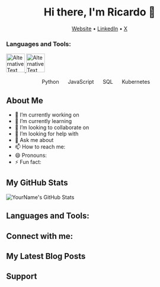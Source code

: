 
<!-- This is an HTML comment in your markdown file -->

<h1 align="center">Hi there, I'm Ricardo 👋</h1>
<p align="center">
  <a href="ricardorompar.com">Website</a> •
  <a href="https://www.linkedin.com/in/ricardo-romero-paredes/">LinkedIn</a> •
  <a href="https://twitter.com/ricardorompar)">X</a>
</p>

<p width="20" height="50"></p>

<h3 align="left">Languages and Tools:</h3>
<p align="center">
  
<a href="https://www.python.org" target="_blank" rel="noreferrer"> <img src="https://static-00.iconduck.com/assets.00/python-icon-2026x2048-1awro7y4.png" alt="Alternative Text" title="Python" width="50" height="50"> </a> <span width="20" height="50"> </span> <a href="https://www.javascript.com" target="_blank" rel="noreferrer"> <img src="https://brandslogos.com/wp-content/uploads/thumbs/javascript-logo-black-and-white.png" alt="Alternative Text" title="Javascript" width="50" height="50"> </a>

</p>

<div style="">
    <ul style="list-style-type: none; margin: 0; padding: 0; overflow: hidden; text-align: center;">
        <li style="display: inline; margin-right: 20px;">Python</li>
        <li style="display: inline; margin-right: 20px;">JavaScript</li>
        <li style="display: inline; margin-right: 20px;">SQL</li>
        <li style="display: inline; margin-right: 20px;">Kubernetes</li>
    </ul>
</div>

<h2>About Me</h2>
<ul>
  <li>🔭 I’m currently working on <Your Current Project or Job></li>
  <li>🌱 I’m currently learning <What You're Learning></li>
  <li>👯 I’m looking to collaborate on <Type of Projects></li>
  <li>🤔 I’m looking for help with <What You Need Help With></li>
  <li>💬 Ask me about <Topics You're Comfortable Discussing></li>
  <li>📫 How to reach me: <Your Email or Social Media Links></li>
  <li>😄 Pronouns: <Your Pronouns></li>
  <li>⚡ Fun fact: <Interesting Fact About You></li>
</ul>

<h2>My GitHub Stats</h2>
<p>
  <img src="https://github-readme-stats.vercel.app/api?username=yourusername&show_icons=true" alt="YourName's GitHub Stats" />
</p>

<h2>Languages and Tools:</h2>
<p>
  <!-- List of Languages and Tools You Use -->
</p>

<h2>Connect with me:</h2>
<p>
  <!-- Links to Your Social Media Profiles -->
</p>

<h2>My Latest Blog Posts</h2>
<!-- BLOG-POST-LIST:START -->
<!-- BLOG-POST-LIST:END -->

<h2>Support</h2>
<p>
  <!-- Optional: Ways to Support You or Your Projects -->
</p>

<!--
**ricardorompar/ricardorompar** is a ✨ _special_ ✨ repository because its `README.md` (this file) appears on your GitHub profile.

Here are some ideas to get you started:

- 🔭 I’m currently working on ...
- 🌱 I’m currently learning ...
- 👯 I’m looking to collaborate on ...
- 🤔 I’m looking for help with ...
- 💬 Ask me about ...
- 📫 How to reach me: ...
- 😄 Pronouns: ...
- ⚡ Fun fact: ...
-->
